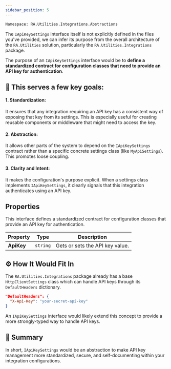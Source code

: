 ```yaml
---
sidebar_position: 5
---
```


```bash
Namespace: RA.Utilities.Integrations.Abstractions
```

The `IApiKeySettings` interface itself is not explicitly defined in the files you've provided,
we can infer its purpose from the overall architecture of the `RA.Utilities` solution, particularly the `RA.Utilities.Integrations` package.

The purpose of an `IApiKeySettings` interface would be to **define a standardized contract for configuration classes that need to provide an API key for authentication**.

## 🔑 This serves a few key goals:

#### 1. Standardization:
It ensures that any integration requiring an API key has a consistent way of exposing that key from its settings. This is especially useful for creating reusable components or middleware that might need to access the key.

#### 2. Abstraction:
It allows other parts of the system to depend on the `IApiKeySettings` contract rather than a specific concrete settings class (like `MyApiSettings`).
This promotes loose coupling.

#### 3. Clarity and Intent:
It makes the configuration's purpose explicit.
When a settings class implements `IApiKeySettings`, it clearly signals that this integration authenticates using an API key.

## Properties
This interface defines a standardized contract for configuration classes that provide an API key for authentication.

| Property |	Type |	Description |
| -------- | ----- | ------------ |
| **ApiKey** |	`string` |	Gets or sets the API key value. |

## ⚙️ How It Would Fit In
The `RA.Utilities.Integrations` package already has a base `HttpClientSettings` class which can handle API keys through its `DefaultHeaders` dictionary.

```json
"DefaultHeaders": {
  "X-Api-Key": "your-secret-api-key"
}
```

An `IApiKeySettings` interface would likely extend this concept to provide a more strongly-typed way to handle API keys.

## 🧠 Summary
In short, `IApiKeySettings` would be an abstraction to make API key management more standardized, secure, and self-documenting within your integration configurations.